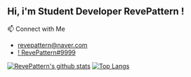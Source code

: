 ## Hi, i'm Student Developer RevePattern !

📫 Connect with Me
- [revepattern@naver.com](mailto:revepattern@naver.com)
- [! RevePattern#9999](https://discord.com)

[![RevePattern's github stats](https://github-readme-stats.vercel.app/api?username=RevePattern&show_icons=true&hide_border=true&count_private=true)](https://github.com/RevePattern)
[![Top Langs](https://github-readme-stats.vercel.app/api/top-langs/?username=RevePattern&layout=compact)](https://github.com/RevePattern)
